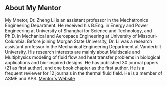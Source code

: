 ## About My Mentor

My Mnetor, Dr. Zheng Li is an assistant professor in the Mechatronics Engineering Department. He received his B.Eng. in Energy and Power Engineering at University of
Shanghai for Science and Technology, and Ph.D. in Mechanical and Aerospace Engineering at University of Missouri-Columbia. Before joining Morgan State
University, Dr. Li was a research assistant professor in the Mechanical Engineering Department at Vanderbilt University. His research interests are mainly about Multiscale and Multiphysics modeling of fluid flow and heat transfer problems in biological applications and bio-inspired designs. He has published 30 journal papers (21 as first author), and one book chapter as the first author. He is a frequent reviewer for 12 journals in the thermal fluid field. He is a member of ASME and APS.
[Mentor's Website](https://www.morgan.edu/mechatronics-engineering/faculty-and-staff/dr-zheng-li)


